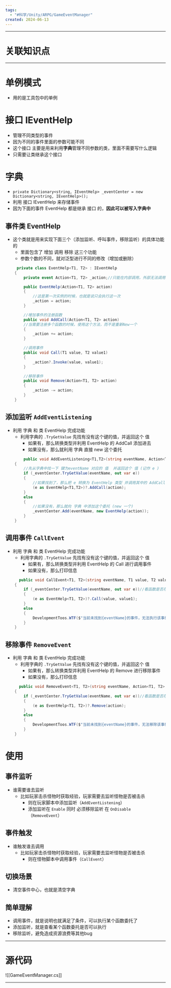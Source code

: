 ```yaml
---
tags:
  - "#科学/Unity/ARPG/GameEventManager"
created: 2024-06-13
---
```

 
---
# 关联知识点



---
# 单例模式

- 用的是工具包中的单例
# 接口 IEventHelp

- 管理不同类型的事件
- 因为不同的事件里面的参数可能不同
- 这个接口 主要是用来利用**字典**管理不同参数的类，里面不需要写什么逻辑
- 只需要让类继承这个接口
# 字典

- `private Dictionary<string, IEventHelp> _eventCenter = new Dictionary<string, IEventHelp>();`
- 利用 接口 IEventHelp 来存储事件
- 因为下面的事件 EventHelp 都是继承 接口 的，**因此可以被写入字典中**
## 事件类 EventHelp

- 这个类就是用来实现下面三个（添加监听、呼叫事件，移除监听）的具体功能的
	- 里面包含了 增加 调用 移除 这三个功能
	- 参数个数的不同，就对泛型进行不同的修改（增加或删除）
```C#
	 private class EventHelp<T1, T2> : IEventHelp
    {
        private event Action<T1, T2> _action;//只能在内部调用，外部无法调用

        public EventHelp(Action<T1, T2> action)
        {
            //这是第一次实例的时候，也就是说只会执行这一次
            _action = action;
        }

        //增加事件的注册函数
        public void AddCall(Action<T1, T2> action)
        //当需要注册多个函数的时候，使用这个方法，而不是重新New一个
        {
            _action += action;
        }

        //调用事件
        public void Call(T1 value, T2 value1)
        {
            _action?.Invoke(value, value1);
        }

        //移除事件
        public void Remove(Action<T1, T2> action)
        {
            _action -= action;
        }
    }
```
## 添加监听 `AddEventListening`

- 利用 字典 和 类 EventHelp 完成功能
	- 利用字典的 `.TryGetValue` 先找有没有这个键的值，并返回这个 值
		- 如果有，那么转换类型并利用 EventHelp 的 AddCall 添加进去
		- 如果没有，那么就利用 字典 直接 new 这个委托
```C#
	    public void AddEventListening<T1,T2>(string eventName, Action<T1,T2> action)
    {
        //先从字典中找一下 键为eventName 对应的 值  并返回这个 值 (记作 e )
        if (_eventCenter.TryGetValue(eventName, out var e))
        {
            //如果找到了，那么把 e 转换为 EventHelp 类型 并调用其中的 AddCall 函数 添加进去
            (e as EventHelp<T1,T2>)?.AddCall(action);
        }
        else
        {
            //如果没有，那么就向 字典 中添加这个委托 (new 一个)
            _eventCenter.Add(eventName, new EventHelp(action));
        }
    }
```
## 调用事件 `CallEvent`

- 利用 字典 和 类 EventHelp 完成功能
	- 利用字典的 `.TryGetValue` 先找有没有这个键的值，并返回这个 值
		- 如果有，那么转换类型并利用 EventHelp 的 Call 进行调用事件
		- 如果没有，那么打印信息
```C#
      public void CallEvent<T1, T2>(string eventName, T1 value, T2 value1)
    {
        if (_eventCenter.TryGetValue(eventName, out var e))//看函数是否存在
        {
            (e as EventHelp<T1, T2>)?.Call(value, value1);
        }
        else
        {
            DevelopmentToos.WTF($"当前未找到{eventName}的事件，无法执行该事件");
        }
    }
```
## 移除事件 `RemoveEvent`

- 利用 字典 和 类 EventHelp 完成功能
	- 利用字典的 `.TryGetValue` 先找有没有这个键的值，并返回这个 值
		- 如果有，那么转换类型并利用 EventHelp 的 Remove 进行移除事件
		- 如果没有，那么打印信息
```C#
      public void RemoveEvent<T1, T2>(string eventName, Action<T1, T2> action)
    {
        if (_eventCenter.TryGetValue(eventName, out var e))//看函数是否存在
        {
            (e as EventHelp<T1, T2>)?.Remove(action);
        }
        else
        {
            DevelopmentToos.WTF($"当前未找到{eventName}的事件，无法移除该事件");
        }
    }
```
# 使用
## 事件监听

- 谁需要谁去监听
	- 比如玩家击杀怪物时获取经验，玩家需要去监听怪物是否被击杀
		- 则在玩家脚本中添加监听（`AddEventListening`）
		- 添加监听在 `Enable`  同时 必须移除监听 在 `OnDisable` （`RemoveEvent`）
## 事件触发

- 谁触发谁去调用
	- 比如玩家击杀怪物时获取经验，玩家需要去监听怪物是否被击杀
		- 则在怪物脚本中调用事件（`CallEvent`）
## 切换场景

- 清空事件中心，也就是清空字典
## 简单理解

- 调用事件，就是说明也就满足了条件，可以执行某个函数委托了
- 添加监听，就是查看某个函数委托是否可以执行
- 移除监听，避免造成资源浪费等其他bug

---
# 源代码

![[GameEventManager.cs]]

---